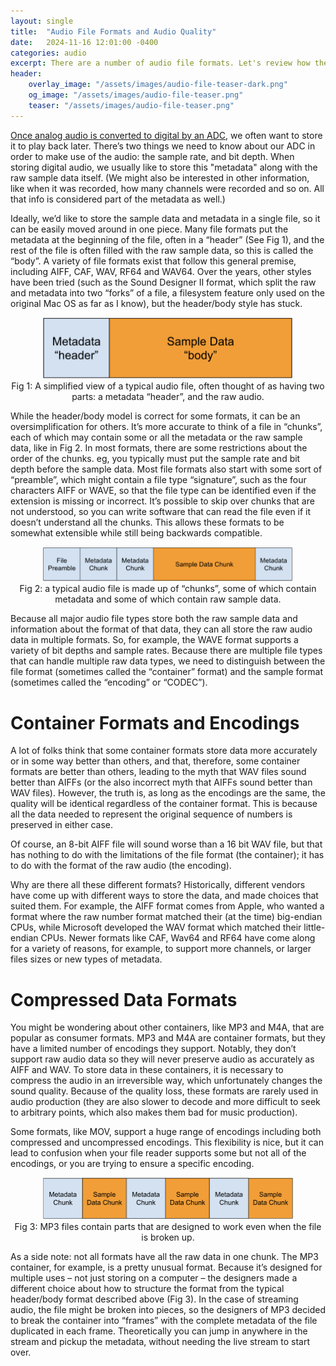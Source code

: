 ```yaml
---
layout: single
title:  "Audio File Formats and Audio Quality"
date:   2024-11-16 12:01:00 -0400
categories: audio
excerpt: There are a number of audio file formats. Let's review how they work and how they can impact quality.
header:
    overlay_image: "/assets/images/audio-file-teaser-dark.png"
    og_image: "/assets/images/audio-file-teaser.png"
    teaser: "/assets/images/audio-file-teaser.png"
---
```


[Once analog audio is converted to digital by an ADC](/audio/2024/10/23/digital-audio-basics-sampling-analog-and-digital-conversion.html), we often want to store it to play back later. There’s two things we need to know about our ADC in order to make use of the audio: the sample rate, and bit depth. When storing digital audio, we usually like to store this "metadata" along with the raw sample data itself. (We might also be interested in other information, like when it was recorded, how many channels were recorded and so on. All that info is considered part of the metadata as well.)

Ideally, we’d like to store the sample data and metadata in a single file, so it can be easily moved around in one piece. Many file formats put the metadata at the beginning of the file, often in a “header” (See Fig 1), and the rest of the file is often filled with the raw sample data, so this is called the “body”. A variety of file formats exist that follow this general premise, including AIFF, CAF, WAV, RF64 and WAV64. Over the years, other styles have been tried (such as the Sound Designer II format, which split the raw and metadata into two “forks” of a file, a filesystem feature only used on the original Mac OS as far as I know), but the header/body style has stuck.

<figure style="display: block;
  margin-left: auto;
  margin-right: auto;
  max-width: 100%;
  height: auto; text-align: center;">
    <img style="max-width:  400px; margin: auto;" 
		 src="/assets/images/audio-file-1.png"
         alt="Fig 1: A simplified view of a typical audio file, often thought of as having two parts: a metadata “header”, and the raw audio.">
    <figcaption>Fig 1: A simplified view of a typical audio file, often thought of as having two parts: a metadata “header”, and the raw audio.</figcaption>
</figure>


While the header/body model is correct for some formats, it can be an oversimplification for others. It’s more accurate to think of a file in “chunks”, each of which may contain some or all the metadata or the raw sample data, like in Fig 2. In most formats, there are some restrictions about the order of the chunks. eg, you typically must put the sample rate and bit depth before the sample data. Most file formats also start with some sort of “preamble”, which might contain a file type “signature”, such as the four characters AIFF or WAVE, so that the file type can be identified even if the extension is missing or incorrect. It’s possible to skip over chunks that are not understood, so you can write software that can read the file even if it doesn’t understand all the chunks. This allows these formats to be somewhat extensible while still being backwards compatible.

<figure style="display: block;
  margin-left: auto;
  margin-right: auto;
  max-width: 100%;
  height: auto; text-align: center;">
    <img style="max-width:  400px; margin: auto;" 
		 src="/assets/images/audio-file-2.png"
         alt="Fig 2: a typical audio file is made up of “chunks”, some of which contain metadata and some of which contain raw sample data.">
    <figcaption>Fig 2: a typical audio file is made up of “chunks”, some of which contain metadata and some of which contain raw sample data.</figcaption>
</figure>

Because all major audio file types store both the raw sample data and information about the format of that data, they can all store the raw audio data in multiple formats. So, for example, the WAVE format supports a variety of bit depths and sample rates. Because there are multiple file types that can handle multiple raw data types, we need to distinguish between the file format (sometimes called the “container” format) and the sample format (sometimes called the “encoding” or “CODEC”).

# Container Formats and Encodings

A lot of folks think that some container formats store data more accurately or in some way better than others, and that, therefore, some container formats are better than others, leading to the myth that WAV files sound better than AIFFs (or the also incorrect myth that AIFFs sound better than WAV files). However, the truth is, as long as the encodings are the same, the quality will be identical regardless of the container format. This is because all the data needed to represent the original sequence of numbers is preserved in either case.

Of course, an 8-bit AIFF file will sound worse than a 16 bit WAV file, but that has nothing to do with the limitations of the file format (the container); it has to do with the format of the raw audio (the encoding).

Why are there all these different formats? Historically, different vendors have come up with different ways to store the data, and made choices that suited them. For example, the AIFF format comes from Apple, who wanted a format where the raw number format matched their (at the time) big-endian CPUs, while Microsoft developed the WAV format which matched their little-endian CPUs. Newer formats like CAF, Wav64 and RF64 have come along for a variety of reasons, for example, to support more channels, or larger files sizes or new types of metadata.

# Compressed Data Formats

You might be wondering about other containers, like MP3 and M4A, that are popular as consumer formats. MP3 and M4A are container formats, but they have a limited number of encodings they support. Notably, they don’t support raw audio data so they will never preserve audio as accurately as AIFF and WAV. To store data in these containers, it is necessary to compress the audio in an irreversible way, which unfortunately changes the sound quality. Because of the quality loss, these formats are rarely used in audio production (they are also slower to decode and more difficult to seek to arbitrary points, which also makes them bad for music production).

Some formats, like MOV, support a huge range of encodings including both compressed and uncompressed encodings. This flexibility is nice, but it can lead to confusion when your file reader supports some but not all of the encodings, or you are trying to ensure a specific encoding.


<figure style="display: block;
  margin-left: auto;
  margin-right: auto;
  max-width: 100%;
  height: auto; text-align: center;">
    <img style="max-width:  400px; margin: auto;" 
		 src="/assets/images/audio-file-3.png"
         alt="Fig 3: MP3 files contain parts that are designed to work even when the file is broken up.">
    <figcaption>Fig 3: MP3 files contain parts that are designed to work even when the file is broken up.</figcaption>
</figure>

As a side note: not all formats have all the raw data in one chunk. The MP3 container, for example, is a pretty unusual format. Because it’s designed for multiple uses – not just storing on a computer – the designers made a different choice about how to structure the format from the typical header/body format described above (Fig 3). In the case of streaming audio, the file might be broken into pieces, so the designers of MP3 decided to break the container into “frames” with the complete metadata of the file duplicated in each frame. Theoretically you can jump in anywhere in the stream and pickup the metadata, without needing the live stream to start over.
